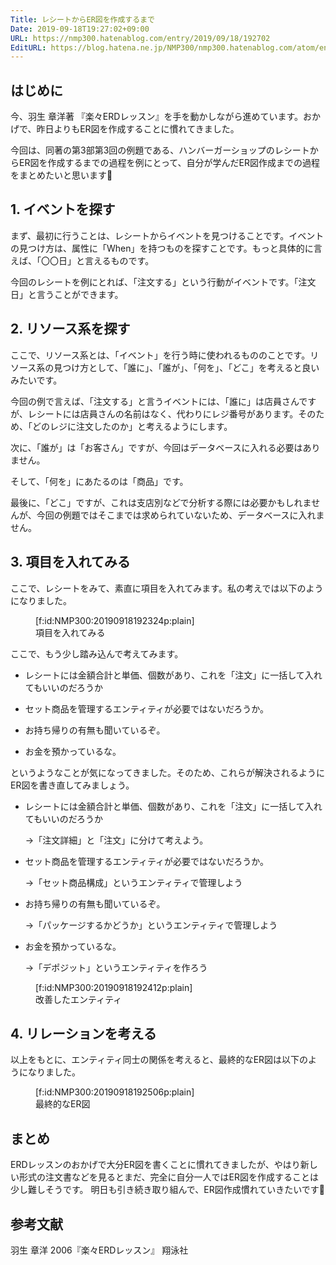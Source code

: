 ```yaml
---
Title: レシートからER図を作成するまで
Date: 2019-09-18T19:27:02+09:00
URL: https://nmp300.hatenablog.com/entry/2019/09/18/192702
EditURL: https://blog.hatena.ne.jp/NMP300/nmp300.hatenablog.com/atom/entry/26006613436171942
---
```


## はじめに
今、羽生 章洋著 『楽々ERDレッスン』を手を動かしながら進めています。おかげで、昨日よりもER図を作成することに慣れてきました。

今回は、同著の第3部第3回の例題である、ハンバーガーショップのレシートからER図を作成するまでの過程を例にとって、自分が学んだER図作成までの過程をまとめたいと思います💪

## 1. イベントを探す

まず、最初に行うことは、レシートからイベントを見つけることです。イベントの見つけ方は、属性に「When」を持つものを探すことです。もっと具体的に言えば、「〇〇日」と言えるものです。

今回のレシートを例にとれば、「注文する」という行動がイベントです。「注文日」と言うことができます。

## 2. リソース系を探す

ここで、リソース系とは、「イベント」を行う時に使われるもののことです。リソース系の見つけ方として、「誰に」、「誰が」、「何を」、「どこ」を考えると良いみたいです。

今回の例で言えば、「注文する」と言うイベントには、「誰に」は店員さんですが、レシートには店員さんの名前はなく、代わりにレジ番号があります。そのため、「どのレジに注文したのか」と考えるようにします。

次に、「誰が」は「お客さん」ですが、今回はデータベースに入れる必要はありません。

そして、「何を」にあたるのは「商品」です。

最後に、「どこ」ですが、これは支店別などで分析する際には必要かもしれませんが、今回の例題ではそこまでは求められていないため、データベースに入れません。

## 3. 項目を入れてみる

ここで、レシートをみて、素直に項目を入れてみます。私の考えでは以下のようになりました。

<figure class="figure-image figure-image-fotolife" title="項目を入れてみる">[f:id:NMP300:20190918192324p:plain]<figcaption>項目を入れてみる</figcaption></figure>


ここで、もう少し踏み込んで考えてみます。

- レシートには金額合計と単価、個数があり、これを「注文」に一括して入れてもいいのだろうか

- セット商品を管理するエンティティが必要ではないだろうか。

- お持ち帰りの有無も聞いているぞ。

- お金を預かっているな。

というようなことが気になってきました。そのため、これらが解決されるようにER図を書き直してみましょう。

- レシートには金額合計と単価、個数があり、これを「注文」に一括して入れてもいいのだろうか

  →「注文詳細」と「注文」に分けて考えよう。

- セット商品を管理するエンティティが必要ではないだろうか。

  →「セット商品構成」というエンティティで管理しよう

- お持ち帰りの有無も聞いているぞ。

  →「パッケージするかどうか」というエンティティで管理しよう

- お金を預かっているな。

  →「デポジット」というエンティティを作ろう

<figure class="figure-image figure-image-fotolife" title="改善したエンティティ">[f:id:NMP300:20190918192412p:plain]<figcaption>改善したエンティティ</figcaption></figure>


## 4. リレーションを考える

以上をもとに、エンティティ同士の関係を考えると、最終的なER図は以下のようになりました。

<figure class="figure-image figure-image-fotolife" title="最終的なER図">[f:id:NMP300:20190918192506p:plain]<figcaption>最終的なER図</figcaption></figure>

## まとめ

ERDレッスンのおかげで大分ER図を書くことに慣れてきましたが、やはり新しい形式の注文書などを見るとまだ、完全に自分一人ではER図を作成することは少し難しそうです。
明日も引き続き取り組んで、ER図作成慣れていきたいです💪

## 参考文献
羽生 章洋 2006『楽々ERDレッスン』 翔泳社
